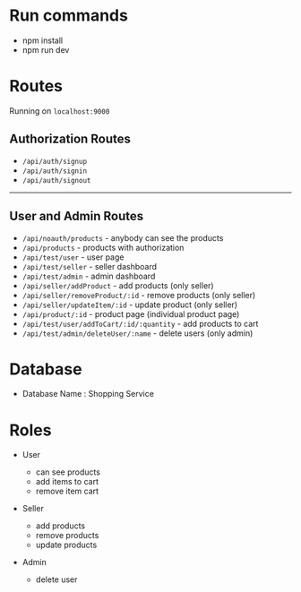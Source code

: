# Run commands

- npm install
- npm run dev

# Routes

Running on `localhost:9000`

## Authorization Routes

- `/api/auth/signup`
- `/api/auth/signin`
- `/api/auth/signout`

---

## User and Admin Routes

- `/api/noauth/products` - anybody can see the products
- `/api/products` - products with authorization
- `/api/test/user` - user page
- `/api/test/seller` - seller dashboard
- `/api/test/admin` - admin dashboard
- `/api/seller/addProduct` - add products (only seller)
- `/api/seller/removeProduct/:id` - remove products (only seller)
- `/api/seller/updateItem/:id` - update product (only seller)
- `/api/product/:id` - product page (individual product page)
- `/api/test/user/addToCart/:id/:quantity` - add products to cart
- `/api/test/admin/deleteUser/:name` - delete users (only admin)

# Database

- Database Name : Shopping Service

# Roles

- User

  - can see products
  - add items to cart
  - remove item cart

- Seller

  - add products
  - remove products
  - update products

- Admin
  - delete user
